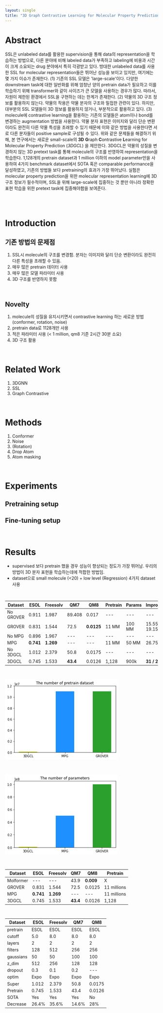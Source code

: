 ```yaml
---
layout: single
title: "3D Graph Contrastive Learning for Molecular Property Prediction"
---
```


# Abstract
SSL은 unlabeled data를 활용한 supervision을 통해 data의 representation을 학습하는 방법으로, 다른 분야에 비해 labeled data가 부족하고 labeling에 비용과 시간이 크게 소요되는 drug 분야에서 특히 각광받고 있다. 방대한 unlabeled data를 사용한 SSL for molecular representation들은 뛰어난 성능을 보이고 있지만, 여기에는 몇 가지 이슈가 존재한다. (1) 기존의 SSL 모델은 'large-scale'이다. 다양한 downstream task에 대한 일반화를 위해 엄청난 양의 pretrain data가 필요하고 이를 학습하기 위해 transformer와 같이 사이즈가 큰 모델을 사용하는 경우가 많다. 따라서, 자원이 제한된 환경에서 SSL을 구현하는 데는 한계가 존재한다. (2) 약물의 3D 구조 정보를 활용하지 않는다. 약물의 작용은 약물 분자의 구조와 밀접한 관련이 있다. 하지만, 대부분의 SSL 모델들이 3D 정보를 활용하지 않거나, 부분적으로 활용하고 있다. (3) molecule에 contrastive learning을 활용하는 기존의 모델들은 atom이나 bond를 변경하는 augmentation 방법을 사용한다. 약물 분자 표현은 이미지와 달리 단순 변환이라도 완전히 다른 약물 특성을 초래할 수 있기 때문에 이와 같은 방법을 사용한다면 서로 다른 분자들이 positive sample로 구성될 수 있다. 위와 같은 문제들을 해결하기 위해, 본 연구에서는 새로운 small-scale의 **3D** **G**raph **C**ontrastive **L**earning for Molecular Property Prediction (*3DGCL*) 을 제안한다. 3DGCL은 약물의 성질을 변경하지 않는 3D pretext task를 통해 molecule의 구조를 반영하여 representation을 학습한다. 1,128개의 pretrain dataset과 1 million 이하의 model parameter만을 사용하여 4가지 benchmark dataset에서 SOTA 혹은 comparable performance을 달성하였고, 기존의 방법들 보다 pretraining의 효과가 가장 뛰어났다. 실험은 molecular property prediction을 위한 molecular representation learning에 3D 구조 정보가 필수적이며, SSL을 위해 large-scale에 집중하는 것 뿐만 아니라 정확한 표현 학습을 위한 pretext task에 집중해야함을 보여준다.

<br />
<br />

# Introduction
## 기존 방법의 문제점
1. SSL시 molecule의 구조를 변경함. 분자는 이미지와 달리 단순 변환이라도 완전히 다른 특성을 초래할 수 있음.
2. 매우 많은 pretrain 데이터 사용
3. 매우 많은 모델 파라미터 사용
4. 3D 구조를 반영하지 못함
<br />

## Novelty
1. molecule의 성질을 유지시키면서 contrastive learning 하는 새로운 방법 (conformer, rotation, noise)
2. pretrain data로 1128개만 사용
3. 적은 파라미터 사용 (< 1 million, qm8 기준 2시간 30분 소요)
4. 3D 구조 활용

<br />

# Related Work
1. 3DGNN
2. SSL
3. Graph Contrastive

<br />

# Methods
1. Conformer
2. Noise
3. (Rotation)
4. Drop Atom
5. Atom masking
<br />

# Experiments
## Pretraining setup
## Fine-tuning setup
<br />

# Results
- supervised 보다 pretrain 했을 경우 성능이 향상되는 정도가 가장 뛰어남. 우리의 방법이 3D 분자 표현을 학습하는데에 적합한 방법임.
- dataset으로 small molecule (<20) + low level (Regression) 4가지 dataset 사용
<br />

|Dataset  |ESOL   |Freesolv| QM7   | QM8    |Pretrain| Params | Improvement |
|---      |---    |---     | ---   | ---    | ---    | ---    |--- |
|No GROVER| 0.911 | 1.987  | 89.408| 0.017  | ---    | ---    |--- |
|GROVER   | 0.831 | 1.544  | 72.5  |**0.0125**| 11 MM  |100 MM  | 15.55 / 19.15  |
|No MPG   | 0.896 | 1.967  | ---   | ---    | ---    | ---    |--- |
|MPG      |**0.741**|**1.269**|--- | ---    | 11 MM  |50 MM   | 26.75 / -- |
|No 3DGCL | 1.012 | 2.379  | 50.8  | 0.0175 | ---    | ---    |--- |
|3DGCL    | 0.745 | 1.533  |**43.4**| 0.0126| 1,128  |900k    | **31 / 26.15** |

<br />

![pretrain](../images/2022-01-29-3DGCL/pretrain.png)

<br />

![params](../images/2022-01-29-3DGCL/params.png)

<br />

|Dataset  |ESOL   |Freesolv| QM7   | QM8    |  Pretrain |
|---      |---    |---     | ---   | ---    |     ---   |
|Molformer| ---   | ---    | 43.9  | **0.009** |  X  |
|GROVER   | 0.831 | 1.544  | 72.5  | 0.0125 | 11 millions|
|MPG      |**0.741**|**1.269**|--- | ---    | 11 millions|
|3DGCL    | 0.745 | 1.533  | **43.4**  | 0.0126 | 1,128 |

<br />


|Dataset  |ESOL   |Freesolv| QM7   | QM8    |  
|---      |---    |---     | ---   | ---    |
|pretrain | ESOL  | ESOL   | ESOL  | ESOL   |
|cutoff   | 5.0   | 8.0    | 8.0   | 8.0    |
|layers   | 2     | 2      | 2     | 2      | 
|filters  | 128   | 512    | 256   | 256    |
|gaussians| 50    | 50     | 100   | 100    |
|z_dim    | 512   | 256    | 128   | 128    | 
|dropout  | 0.3   | 0.1    | 0.2   | ---    | 
|optim    | Expo  | Expo   | Expo  | Expo   | 
|Super    | 1.012 | 2.379  | 50.8  | 0.0175 | 
|Pretrain | 0.745 | 1.533  | 43.4  | 0.0126 | 
|SOTA     | Yes   | Yes    | Yes   | No     | 
|Decrease | 26.4% | 35.6%  | 14.6% | 28%    | 